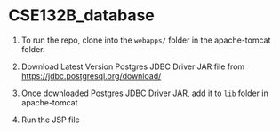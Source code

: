 # CSE132B_database

1. To run the repo, clone into the `webapps/` folder in the apache-tomcat folder.

2. Download Latest Version Postgres JDBC Driver JAR file from https://jdbc.postgresql.org/download/

3. Once downloaded Postgres JDBC Driver JAR, add it to `lib` folder in apache-tomcat

4. Run the JSP file 

